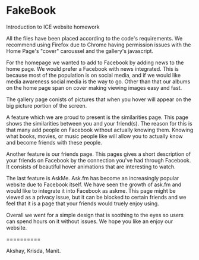 FakeBook
========

Introduction to ICE website homework


All the files have been placed according to the code's requirements. We recommend using Firefox due to Chrome having
permission issues with the Home Page's "cover" caroussel and the gallery's javascript.

For the homepage we wanted to add to Facebook by adding news to the home page. We would prefer a Facebook with news
integrated. This is because most of the population is on social media, and if we would like media awareness social
media is the way to go. Other than that our albums on the home page span on cover making viewing images easy and fast.

The gallery page conists of pictures that when you hover will appear on the big picture portion of the screen.

A feature which we are proud to present is the similarities page. This page shows the similarities between you
and your friend(s). The reason for this is that many add people on Facebook without actually knowing them.
Knowing what books, movies, or music people like will allow you to actually know and become friends with these people.

Another feature is our friends page. This pages gives a short description of your friends on Facebook by the connection
you've had through Facebook. It consists of beautiful hover animations that are interesting to watch.

The last feature is AskMe. Ask.fm has become an increasingly popular website due to Facebook itself. We have seen the
growth of ask.fm and would like to integrate it into Facebook as askme. This page might be viewed as a privacy issue, but
it can be blocked to certain friends and we feel that it is a page that your friends would truely enjoy using.

Overall we went for a simple design that is soothing to the eyes so users can spend hours on it without issues. We hope 
you like an enjoy our website.

==========

Akshay, Krisda, Manit.
